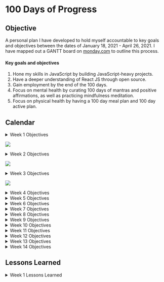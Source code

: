 # 100 Days of Progress

## Objective
A personal plan I have developed to hold myself accountable to key goals and objectives between the dates of January 18, 2021 - April 26, 2021. I have mapped out a GANTT board on [monday.com](monday.com) to outline this process.

#### Key goals and objectives
1. Hone my skills in JavaScript by building JavaScript-heavy projects. 
2. Have a deeper understanding of React JS through open source.
3. Gain employment by the end of the 100 days.
4. Focus on mental health by curating 100 days of mantras and positive affirmations, as well as practicing mindfulness meditation.
5. Focus on physical health by having a 100 day meal plan and 100 day active plan.

## Calendar
<details><summary>Week 1 Objectives</summary>

Monday, 01/18/20 - Sunday, 01/24/20
1. Morning mantra (see Gantt for details).
2. Complete e-commerce shopping cart from scratch, plan design for single page layout (landing page).
3. Assigned Coding Nexus task (React project).
4. Begin reading Front End Developer's Handbook (https://frontendmasters.com/books/front-end-handbook/2019/#1.1). Finish Chapter 1 by EOW.
5. Physical activity (see Gantt for details).
6. Write Medium article on the JS array helper.
</details>

![](https://scontent.fdpa1-1.fna.fbcdn.net/v/t1.0-9/137224667_1303583540019484_6345447721045545497_o.jpg?_nc_cat=109&ccb=2&_nc_sid=0debeb&_nc_ohc=H0wbjbu0HQMAX-p3IJy&_nc_ht=scontent.fdpa1-1.fna&oh=5f17cba7ff1013d9a2e21ef285fe7e36&oe=60260C10)

<details><summary>Week 2 Objectives</summary>

Monday, 01/25/20 - Sunday, 01/31/20
1. Morning mantra (see Gantt for details).
2. Complete section 3 of 50 days of JS & plan design for single page layout.
3. Assigned Coding Nexus task (React project) from Week 1 Objectives.
4. Front End Developer's Handbook (https://frontendmasters.com/books/front-end-handbook/2019/#1.1). Finish Chapter 2 by EOW.
5. Physical activity (see Gantt for details).
</details>

![](https://scontent.fdpa1-1.fna.fbcdn.net/v/t1.0-9/138294479_1304905026554002_7015728169850880422_n.jpg?_nc_cat=107&ccb=2&_nc_sid=0debeb&_nc_ohc=EC_rUoiUMmIAX_t5xvK&_nc_ht=scontent.fdpa1-1.fna&oh=ac24058b87f3c898306c7a4351d3e42b&oe=60278993)

<details><summary>Week 3 Objectives</summary>

1. Morning mantra (see Gantt for details).
2. Complete section 3 of 50 days of JS & plan design for single page layout.
3. Assigned Coding Nexus task (React project).
4. Front End Developer's Handbook (https://frontendmasters.com/books/front-end-handbook/2019/#1.1). Finish Chapter 3 by EOW.
5. Physical activity (see Gantt for details).
6. Write Medium article on the JS array helper.
</details>

![](https://scontent.fdpa1-1.fna.fbcdn.net/v/t1.0-9/138644498_1304905959887242_3514607475845503786_o.jpg?_nc_cat=110&ccb=2&_nc_sid=0debeb&_nc_ohc=_3LzOV_yxTIAX-ieD1d&_nc_ht=scontent.fdpa1-1.fna&oh=2440948a21c82b5f8d02983a8b207ec2&oe=6027B54E)

<details><summary>Week 4 Objectives</summary>

1. JavaScript
2. React
3. Application process
4. Mantra and meditation
5. Activity
</details>

<details><summary>Week 5 Objectives</summary>

1. JavaScript
2. React
3. Application process
4. Mantra and meditation
5. Activity
</details>

<details><summary>Week 6 Objectives</summary>

1. JavaScript
2. React
3. Application process
4. Mantra and meditation
5. Activity
</details>

<details><summary>Week 7 Objectives</summary>

1. JavaScript
2. React
3. Application process
4. Mantra and meditation
5. Activity
</details>

<details><summary>Week 8 Objectives</summary>

1. JavaScript
2. React
3. Application process
4. Mantra and meditation
5. Activity
</details>

<details><summary>Week 9 Objectives</summary>

1. JavaScript
2. React
3. Application process
4. Mantra and meditation
5. Activity
</details>

<details><summary>Week 10 Objectives</summary>

1. JavaScript
2. React
3. Application process
4. Mantra and meditation
5. Activity
</details>

<details><summary>Week 11 Objectives</summary>

1. JavaScript
2. React
3. Application process
4. Mantra and meditation
5. Activity
</details>

<details><summary>Week 12 Objectives</summary>

1. JavaScript
2. React
3. Application process
4. Mantra and meditation
5. Activity
</details>

<details><summary>Week 13 Objectives</summary>

1. JavaScript
2. React
3. Application process
4. Mantra and meditation
5. Activity
</details>

<details><summary>Week 14 Objectives</summary>

1. JavaScript
2. React
3. Application process
4. Mantra and meditation
5. Activity
</details>

## Lessons Learned

<details><summary>Week 1 Lessons Learned</summary>

Date: Jan 18, 2021<br>
What I did: Project up, installation, testing, & reading documentation. I decided to put more focus on carefully reading and understanding the documentation, then implementing what I understood. Today, I installed [Tailwind CSS](https://tailwindcss.com/docs/installation) with npm. Tailwind CSS is a utility-first CSS framework, which means that it provides low-level utility classes that let you build completely custom designs without ever leaving your HTML.

Tailwind automatically removes all unused CSS when building for production, which means your final CSS bundle is the smallest it could possibly be. In fact, most Tailwind projects ship less than 10KB of CSS to the client. Some things to keep in mind with Tailwind: issues with repeating classes which makes readability more difficult.

What went well: Most of the project set up was fairly straight forward. I was able to orgnanize basic project files into folders and get started on the navigation for the e-commerce site. I read several articles about the pros/cons of Tailwind.

What could be improved: I ran into a few hiccups with Tailwind. After installation, none of the preset Tailwind classes I added were initializing on the server. I brought in peers to take a look at the project set up and we were not able to come to a resolution today. We believe that my current version of node.js may have something to do with it.<br>
Moving forward, I will be saving links to the articles I read so I can reference them another time. I am also going to attempt to rubber duck my way through the project more.

<hr>

Date: Jan 19, 2021<br>
What I did: I partnered with a peer to track down the location of the error. Our earlier suspicions about node being outdated was inaccurate. Instead, we found that there was an issue with where the CSS script was pointing. I now have the script pointing to the public directory, instead of the src one. If anyone knows why this works, I am open to feedback. This is the updated script ```<link href="/public/css/tailwind.css" type="text/css" rel="stylesheet">```. Link to the project files are here: ![](https://github.com/dcc5235/Portfolio).

What went well: I decided to make the site a cosmetic e-commerce page where the landing page links users to the product page. I have completed half of the product page and solely used Tailwind to style all elements. I figured out how to change the background image url by editing theme.backgroundImage in the tailwind.config.js file, but this can also be done by injecting ```style``` directly into HTML. 

What could be improved: As a reminder, if you use ```display: flex``` and ```justify-between``` in Tailwind, make sure width is set to 100% by using class ```container```. Otherwise, your elements won't have "free space" left to move. I found some inspiration for landing page ideas [here]( https://business.tutsplus.com/articles/product-landing-page-examples--cms-32174#:~:text=5%20Top%20Product%20Landing%20Page%20Design%20Trends%20for,...%205%20Get%20Bold%20With%20Your%20Images.%20).
</details>

